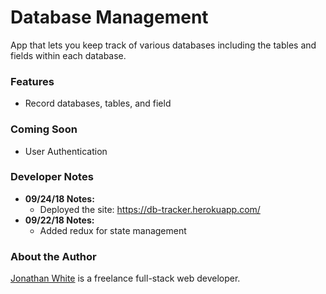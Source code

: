 # Database Management

App that lets you keep track of various databases including the tables and fields within each database.

### Features
* Record databases, tables, and field

### Coming Soon
* User Authentication

### Developer Notes
* **09/24/18 Notes:**
  * Deployed the site: https://db-tracker.herokuapp.com/
* **09/22/18 Notes:**
  * Added redux for state management

### About the Author
[Jonathan White](http://www.jwhite.co) is a freelance full-stack web developer.
